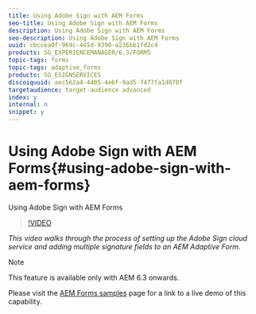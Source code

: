 ```yaml
---
title: Using Adobe Sign with AEM Forms
seo-title: Using Adobe Sign with AEM Forms
description: Using Adobe Sign with AEM Forms
seo-description: Using Adobe Sign with AEM Forms
uuid: cbccea0f-969c-445d-9390-a236bb1fd2c4
products: SG_EXPERIENCEMANAGER/6.3/FORMS
topic-tags: forms
topic-tags: adaptive_forms
products: SG_ESIGNSERVICES
discoiquuid: aec562a4-4405-4e6f-9ad5-7477fa1d078f
targetaudience: target-audience advanced
index: y
internal: n
snippet: y
---
```


# Using Adobe Sign with AEM Forms{#using-adobe-sign-with-aem-forms}

Using Adobe Sign with AEM Forms

>[!VIDEO](https://video.tv.adobe.com/v/18696?quality=9&learn=on)

*This video walks through the process of setting up the Adobe Sign cloud service and adding multiple signature fields to an AEM Adaptive Form.*

>[!NOTE]
>
>This feature is available only with AEM 6.3 onwards.

Please visit the [AEM Forms samples](https://forms.enablementadobe.com/content/samples/samples.html?query=0) page for a link to a live demo of this capability.
